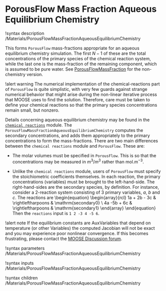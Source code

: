 # PorousFlow Mass Fraction Aqueous Equilibrium Chemistry

!syntax description /Materials/PorousFlowMassFractionAqueousEquilibriumChemistry

This forms `PorousFlow` mass-fractions appropriate for an aqueous equilibrium chemistry simulation.
The first $N-1$ of these are the total concentrations of the primary species of the chemical reaction
system, while the last one is the mass-fraction of the remaining component, which is assumed to be
pure water.  See [PorousFlowMassFraction](PorousFlowMassFraction.md) for the non-chemistry version.

!alert warning
The numerical implementation of the chemical-reactions part of `PorousFlow` is quite simplistic, with
very few guards against strange numerical behavior that might arise during the non-linear iterative
process that MOOSE uses to find the solution.  Therefore, care must be taken to define your chemical
reactions so that the primary species concentrations remain small, but nonzero.

Details concerning aqueous equilibrium chemistry may be found in the
[`chemical reactions`](/chemical_reactions/index.md) module.  The
`PorousFlowMassFractionAqueousEquilibriumChemistry` computes the secondary concentrations, and adds
them appropriately to the primary concentrations to form the mass-fractions.  There are two main
differences between the `chemical reactions` module and `PorousFlow`.  These are:

- The molar volumes must be specified in `PorousFlow`.  This is so that the concentrations may be
  measured in $m^{3}/m^{3}$ rather than mol.m$^{-3}$.

- Unlike the `chemical reactions` module, users of `PorousFlow` must specify the stoichiometric
  coefficients themselves.  In each reaction, the primary concentrations (variables) must be brought
  to the left-hand-side.  The right-hand-sides are the secondary species, by definition.  For
  instance, consider a 2-reaction system consisting of 3 primary variables, $a$, $b$ and $c$.  The
  reactions are
  \begin{equation}
  \begin{array}{rcl}
  1a + 2b - 3c & \rightleftharpoons & \mathrm{secondary0} \\
  4a -5b + 6c   & \rightleftharpoons & \mathrm{secondary1}
  \end{array}
  \end{equation}
  Then the `reactions` input is `1 2 -3 4 -5 6`.

!alert note
If the equilibrium constants are AuxVariables that depend on temperature (or other Variables) the computed Jacobian will not be exact and you may experience poor nonlinear convergence.  If this becomes frustrating, please contact the [MOOSE Discussion forum](https://github.com/idaholab/moose/discussions).


!syntax parameters /Materials/PorousFlowMassFractionAqueousEquilibriumChemistry

!syntax inputs /Materials/PorousFlowMassFractionAqueousEquilibriumChemistry

!syntax children /Materials/PorousFlowMassFractionAqueousEquilibriumChemistry
